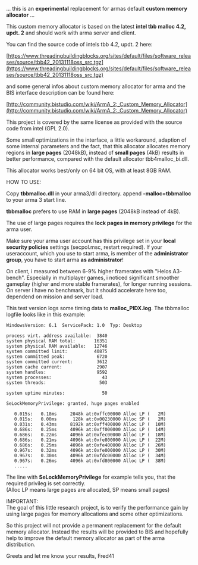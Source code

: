 ... this is an **experimental** replacement for armas default **custom memory allocator** ...

This custom memory allocator is based on the latest **intel tbb malloc 4.2, updt. 2** and should work with arma server and client.

You can find the source code of intels tbb 4.2, updt. 2 here:

[https://www.threadingbuildingblocks.org/sites/default/files/software_releases/source/tbb42_20131118oss_src.tgz](https://www.threadingbuildingblocks.org/sites/default/files/software_releases/source/tbb42_20131118oss_src.tgz)

and some general infos about custom memory allocator for arma and the BIS interface description can be found here:

[http://community.bistudio.com/wiki/ArmA_2:_Custom_Memory_Allocator](http://community.bistudio.com/wiki/ArmA_2:_Custom_Memory_Allocator)

This project is covered by the same license as provided with the source code from intel (GPL 2.0).

Some small optimizations in the interface, a little workaround, adaption of some internal parameters and the fact, that this allocator allocates memory regions in **large pages** (2048kB), instead of **small pages** (4kB) results in better performance, compared with the default allocator tbb4malloc_bi.dll. 

This allocator works best/only on 64 bit OS, with at least 8GB RAM.


HOW TO USE:

Copy **tbbmalloc.dll** in your arma3/dll directory.
append **-malloc=tbbmalloc** to your arma 3 start line.

**tbbmalloc** prefers to use RAM in **large pages** (2048kB instead of 4kB).

The use of large pages requires the **lock pages in memory privilege** for the arma user.

Make sure your arma user account has this privilege set in your **local security policies** settings (secpol.msc, restart required). If your useraccount, which you use to start arma, is member of the **administrator group**, you have to start arma **as administrator**!

On client, i measured between 6-9% higher framerates with "Helos A3-bench". Especially in  multiplayer games,
i noticed significant smoother gameplay (higher and more stable framerates), for longer running sessions. On server i have no benchmark, but it should accelerate here too, dependend on mission and server load.   

This test version logs some timing data to **malloc_PIDX.log**.
The tbbmalloc logfile looks like in this example:

	WindowsVersion: 6.1  ServicePack: 1.0  Typ: Desktop

	process virt. address available:  3840
	system physical RAM total:       16351
	system physical RAM available:   12746
	system committed limit:          40875
	system committed peak:            6720
	system committed current:         3612
	system cache current:             2907
	system handles:                   9592
	system processes:                   43
	system threads:                    503

	system uptime minutes:              50

	SeLockMemoryPrivilege: granted, huge pages enabled

	   0.015s:   0.18ms     2048k at:0xffc00000 Alloc LP (   2M)
	   0.015s:   0.00ms      128k at:0x00230000 Alloc SP (   2M)
	   0.031s:   0.43ms     8192k at:0xff400000 Alloc LP (  10M)
	   0.686s:   0.25ms     4096k at:0xff000000 Alloc LP (  14M)
	   0.686s:   0.22ms     4096k at:0xfec00000 Alloc LP (  18M)
	   0.686s:   0.21ms     4096k at:0xfe800000 Alloc LP (  22M)
	   0.686s:   0.25ms     4096k at:0xfe400000 Alloc LP (  26M)
	   0.967s:   0.32ms     4096k at:0xfe000000 Alloc LP (  30M)
	   0.967s:   0.30ms     4096k at:0xfdc00000 Alloc LP (  34M)
	   0.967s:   0.26ms     4096k at:0xfd800000 Alloc LP (  38M)
	   .....

The line with **SeLockMemoryPrivilege** for example tells you, that the required privileg is set correctly.     
(Alloc LP means large pages are allocated, SP means small pages)



IMPORTANT:   
The goal of this little research project, is to verify the performance gain by using large pages for memory allocations and some other optimizations.
   
So this project will not provide a permanent replacement for the default memory allocator. 
Instead the results will be provided to BIS and hopefully help to improve the default memory allocator as part of the arma distribution.



Greets and let me know your results,
Fred41
